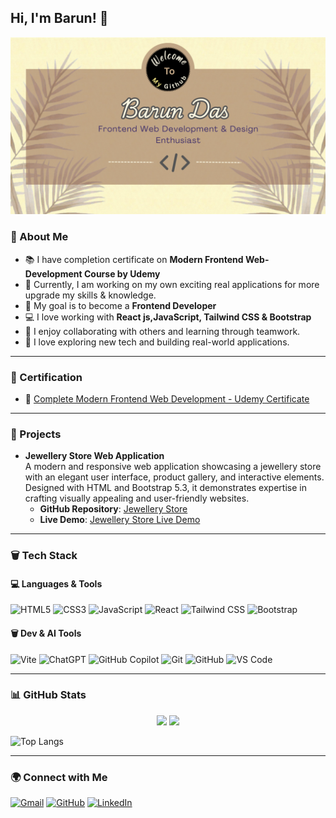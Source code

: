 ## Hi, I'm Barun! 👋

![Banner](https://raw.githubusercontent.com/barundas97/barundas97/main/banner.png)

### 🚀 About Me
- 📚 I have completion certificate on **Modern Frontend Web-Development Course by Udemy**
- 🌱 Currently, I am working on my own exciting real applications for more upgrade my skills & knowledge.
- 🎯 My goal is to become a **Frontend Developer**
- 💻 I love working with **React js,JavaScript, Tailwind CSS & Bootstrap**
- 🤝 I enjoy collaborating with others and learning through teamwork.
- 📘 I love exploring new tech and building real-world applications.

---

### 📜 Certification
- 🏅 [Complete Modern Frontend Web Development - Udemy Certificate](https://www.udemy.com/certificate/UC-0b11bd06-1142-49f1-bce8-c927b76853eb/)

---

### 💼 Projects
- **Jewellery Store Web Application**  
  A modern and responsive web application showcasing a jewellery store with an elegant user interface, product gallery, and interactive elements. Designed with HTML and Bootstrap 5.3, it demonstrates expertise in crafting visually appealing and user-friendly websites.  
  - **GitHub Repository**: [Jewellery Store](https://github.com/barundas97/Jewellery_Store)  
  - **Live Demo**: [Jewellery Store Live Demo](https://trinayonii.netlify.app)

---

### 🗑️ Tech Stack

#### 💻 Languages & Tools
![HTML5](https://img.shields.io/badge/-HTML5-E34F26?style=flat-square&logo=html5&logoColor=white)
![CSS3](https://img.shields.io/badge/-CSS3-1572B6?style=flat-square&logo=css3)
![JavaScript](https://img.shields.io/badge/-JavaScript-F7DF1E?style=flat-square&logo=javascript&logoColor=black)
![React](https://img.shields.io/badge/-React-61DAFB?style=flat-square&logo=react&logoColor=black)
![Tailwind CSS](https://img.shields.io/badge/-TailwindCSS-38B2AC?style=flat-square&logo=tailwind-css)
![Bootstrap](https://img.shields.io/badge/-Bootstrap-7952B3?style=flat-square&logo=bootstrap)

#### 🗑 Dev & AI Tools
![Vite](https://img.shields.io/badge/-Vite-646CFF?style=flat-square&logo=vite&logoColor=white)
![ChatGPT](https://img.shields.io/badge/-ChatGPT-00A67E?style=flat-square&logo=openai&logoColor=white)
![GitHub Copilot](https://img.shields.io/badge/-GitHub_Copilot-181717?style=flat-square&logo=github&logoColor=white)
![Git](https://img.shields.io/badge/-Git-F05032?style=flat-square&logo=git&logoColor=white)
![GitHub](https://img.shields.io/badge/-GitHub-181717?style=flat-square&logo=github)
![VS Code](https://img.shields.io/badge/-VSCode-007ACC?style=flat-square&logo=visual-studio-code)

---

### 📊 GitHub Stats
<div align="center">
  <img src="https://github-readme-stats.vercel.app/api?username=barundas97&show_icons=true&theme=dark&cache_seconds=1800" width="400px"/>
  <img src="https://github-readme-streak-stats.herokuapp.com/?user=barundas97&theme=dark" width="400px"/>
</div>

![Top Langs](https://github-readme-stats.vercel.app/api/top-langs/?username=barundas97&layout=compact&theme=dark&cache_seconds=1800)

---

### 🌍 Connect with Me
[![Gmail](https://img.shields.io/badge/Gmail-D14836?style=for-the-badge&logo=gmail&logoColor=white)](mailto:barundas800@gmail.com)
[![GitHub](https://img.shields.io/badge/GitHub-100000?style=for-the-badge&logo=github)](https://github.com/barundas97)
[![LinkedIn](https://img.shields.io/badge/LinkedIn-0077B5?style=for-the-badge&logo=linkedin)](https://linkedin.com/in/barun-das-97bd)
